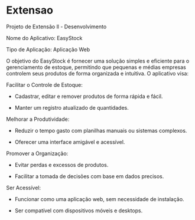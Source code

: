 # Extensao
Projeto de Extensão ll - Desenvolvimento

Nome do Aplicativo:
EasyStock

Tipo de Aplicação:
Aplicação Web

O objetivo do EasyStock é fornecer uma solução simples e eficiente para o gerenciamento de estoque, permitindo que pequenas e médias empresas controlem seus produtos de forma organizada e intuitiva. O aplicativo visa:

Facilitar o Controle de Estoque:

  - Cadastrar, editar e remover produtos de forma rápida e fácil.

  - Manter um registro atualizado de quantidades.

Melhorar a Produtividade:

  - Reduzir o tempo gasto com planilhas manuais ou sistemas complexos.

  - Oferecer uma interface amigável e acessível.

Promover a Organização:

  - Evitar perdas e excessos de produtos.

  - Facilitar a tomada de decisões com base em dados precisos.

Ser Acessível:

  - Funcionar como uma aplicação web, sem necessidade de instalação.

  - Ser compatível com dispositivos móveis e desktops.
